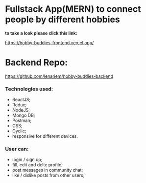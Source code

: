 # Fullstack App(MERN) to connect people by different hobbies
**to take a look please click this link:** 

https://hobby-buddies-frontend.vercel.app/

# Backend Repo:
https://github.com/lenariem/hobby-buddies-backend


### Technologies used: 
* ReactJS;
* Redux;  
* NodeJS;
* Mongo DB;
* Postman;
* CSS;
* Cyclic;
* responsive for different devices.

### User can:
* login / sign up;
* fill, edit and delte profile;
* post messages in community chat;
* like / dislike posts from other users;

